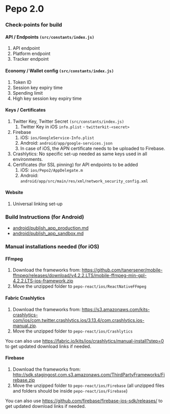 # Pepo 2.0

### Check-points for build

#### API / Endpoints `(src/constants/index.js)`
1. API endpoint
2. Platform endpoint
3. Tracker endpoint

#### Economy / Wallet config `(src/constants/index.js)`
1. Token ID
2. Session key expiry time
3. Spending limit
4. High key session key expiry time

#### Keys / Certificates
1. Twitter Key, Twitter Secret `(src/constants/index.js)`
    1. Twitter Key in iOS `info.plist` - `twitterkit-<secret>`
2. Firebase
    1. iOS: `ios/GoogleService-Info.plist`
    2. Android: `android/app/google-services.json`
    3. In case of iOS, the APN certificate needs to be uploaded to Firebase.
3. Crashlytics: No specific set-up needed as same keys used in all environments.
4. Certificates (for SSL pinning) for API endpoints to be added
    1. iOS: `ios/Pepo2/AppDelegate.m`
    2. Android: `android/app/src/main/res/xml/network_security_config.xml`

#### Website
1. Universal linking set-up 

### Build Instructions (for Android)

- [android/publish_app_production.md](android/publish_app_production.md)
- [android/publish_app_sandbox.md](android/publish_app_sandbox.md)

### Manual installations needed (for iOS)

#### FFmpeg 

1. Download the frameworks from: https://github.com/tanersener/mobile-ffmpeg/releases/download/v4.2.2.LTS/mobile-ffmpeg-min-gpl-4.2.2.LTS-ios-framework.zip
2. Move the unzipped folder to `pepo-react/ios/ReactNativeFFmpeg`

#### Fabric Crashlytics

1. Download the frameworks from: https://s3.amazonaws.com/kits-crashlytics-com/ios/com.twitter.crashlytics.ios/3.13.4/com.crashlytics.ios-manual.zip.
2. Move the unzipped folder to `pepo-react/ios/Crashlytics`
 
You can also use https://fabric.io/kits/ios/crashlytics/manual-install?step=0 to get updated download links if needed.

#### Firebase

1. Download the frameworks from: http://sdk.stagingost.com.s3.amazonaws.com/ThirdPartyFrameworks/Firebase.zip
2. Move the unzipped folder to `pepo-react/ios/Firebase` (all unzipped files and folders should be inside `pepo-react/ios/Firebase`)

You can also use https://github.com/firebase/firebase-ios-sdk/releases/ to get updated download links if needed.
